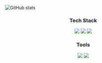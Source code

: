 

<!--
**limce106/limce106** is a ✨ _special_ ✨ repository because its `README.md` (this file) appears on your GitHub profile.

Here are some ideas to get you started:

- 🔭 I’m currently working on ...
- 🌱 I’m currently learning ...
- 👯 I’m looking to collaborate on ...
- 🤔 I’m looking for help with ...
- 💬 Ask me about ...
- 📫 How to reach me: ...
- 😄 Pronouns: ...
- ⚡ Fun fact: ...
-->

![GitHub stats](https://github-readme-stats.vercel.app/api?username=limce106&show_icons=true&theme=vue)

<h3 align="center"> Tech Stack </h3>
<div align="center">
<img src="https://img.shields.io/badge/UnrealEngine-20232a.svg?style=for-the-badge&logo=unrealengine&logoColor=#0E1128" />
<img src="https://img.shields.io/badge/Unity-20232a.svg?style=for-the-badge&logo=unity&logoColor=#FFFFFF" />
<img src="https://img.shields.io/badge/C++-E34F26.svg?style=for-the-badge&logo=cplusplus&logoColor=#00599C" />
</div>

<h3 align="center"> Tools </h3>
<div align="center">
<img src="https://img.shields.io/badge/github-181717.svg?style=for-the-badge&logo=github&logoColor=white" />
<img src="https://img.shields.io/badge/VSCode-2C2C32.svg?style=for-the-badge&logo=visual-studio-code&logoColor=22ABF3" />
</div>
